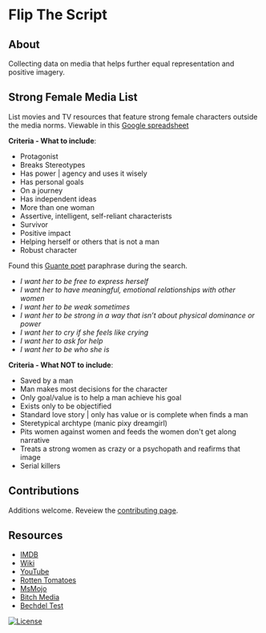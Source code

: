 Flip The Script
==================

About
-----------------
Collecting data on media that helps further equal representation and positive imagery.


Strong Female Media List
-----------------

List movies and TV resources that feature strong female characters outside the media norms. 
Viewable in this [Google spreadsheet](https://docs.google.com/spreadsheets/d/1TEHnaoRE2NrXFrPicPc4chgQC7EVrxRG1TnRjRVBk1Y/edit?usp=sharing)

**Criteria - What to include**:

- Protagonist
- Breaks Stereotypes
- Has power | agency and uses it wisely
- Has personal goals 
- On a journey
- Has independent ideas
- More than one woman
- Assertive, intelligent, self-reliant characterists
- Survivor
- Positive impact
- Helping herself or others that is not a man
- Robust character

Found this [Guante poet](https://www.newstatesman.com/culture/2013/08/i-hate-strong-female-characters) paraphrase during the search.
- *I want her to be free to express herself*
- *I want her to have meaningful, emotional relationships with other women*
- *I want her to be weak sometimes*
- *I want her to be strong in a way that isn’t about physical dominance or power*
- *I want her to cry if she feels like crying*
- *I want her to ask for help*
- *I want her to be who she is*

**Criteria - What NOT to include**:

- Saved by a man
- Man makes most decisions for the character
- Only goal/value is to help a man achieve his goal 
- Exists only to be objectified
- Standard love story | only has value or is complete when finds a man
- Steretypical archtype (manic pixy dreamgirl)
- Pits women against women and feeds the women don't get along narrative
- Treats a strong women as crazy or a psychopath and reafirms that image  
- Serial killers


Contributions
-----------------
Additions welcome. Reveiew the [contributing page](CONTRIBUTING.md).


Resources
-----------------
- [IMDB](https://www.imdb.com/)
- [Wiki](https://en.wikipedia.org/wiki/Lists_of_films)
- [YouTube](https://www.youtube.com/)
- [Rotten Tomatoes](https://www.rottentomatoes.com/)
- [MsMojo](https://www.youtube.com/channel/UC3rLoj87ctEHCcS7BuvIzkQ)
- [Bitch Media](https://www.bitchmedia.org/)
- [Bechdel Test](https://bechdeltest.com/)


[![License](https://img.shields.io/badge/License-Apache%202.0-blue.svg)](https://github.com/nyghtowl/mixed-tape/blob/master/LICENSE)



